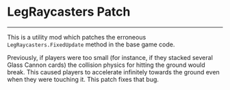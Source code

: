 # LegRaycasters Patch
------------------

This is a utility mod which patches the erroneous `LegRaycasters.FixedUpdate` method in the base game code.

Previously, if players were too small (for instance, if they stacked several Glass Cannon cards) the collision physics for hitting the ground would break. This caused players to accelerate infinitely towards the ground even when they were touching it. This patch fixes that bug.
